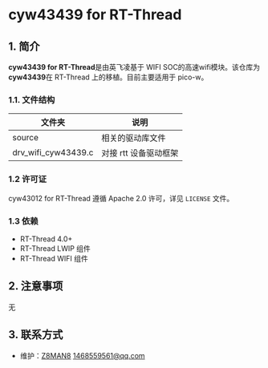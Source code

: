 # cyw43439 for RT-Thread

## 1. 简介

**cyw43439 for RT-Thread**是由英飞凌基于 WIFI SOC的高速wifi模块。该仓库为**cyw43439**在 RT-Thread 上的移植。目前主要适用于 pico-w。

### 1.1. 文件结构

| 文件夹 | 说明 |
| ---- | ---- |
| source | 相关的驱动库文件      |
| drv_wifi_cyw43439.c | 对接 rtt 设备驱动框架 |

### 1.2 许可证

cyw43012 for RT-Thread 遵循 Apache 2.0 许可，详见 `LICENSE` 文件。

### 1.3 依赖

- RT-Thread 4.0+
- RT-Thread LWIP 组件
- RT-Thread WIFI 组件

## 2. 注意事项

无

## 3. 联系方式

- 维护：[Z8MAN8](https://github.com/Z8MAN8)    1468559561@qq.com

